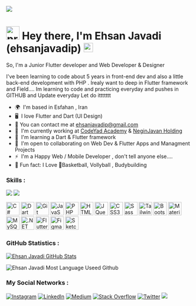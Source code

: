 [![](https://visitcount.itsvg.in/api?id=ehsanjavadip&label=Profile%20Views&color=0&icon=2&pretty=true)](https://visitcount.itsvg.in)


<img src="https://www.svgrepo.com/show/453059/nerd.svg" width="36" height="36" alt="programmer" /> Hey there, I'm  Ehsan Javadi (ehsanjavadip) <img src="https://media.giphy.com/media/hvRJCLFzcasrR4ia7z/giphy.gif" width="25px">
====================================================================================================================================

So, I'm a Junior Flutter developer and Web Developer & Designer <br>

I've been learning to code about 5 years in front-end dev and also a little back-end development with PHP . Irealy want to deep in Flutter framework and Field.... Im learning to code and practicing everyday and pushes in GITHUB and Update everyday Let do ittttttt

* 🌍  I'm based in Esfahan , Iran
* 🖥️  I love Flutter and Dart (UI Design)
* 💬 You can contact me at [ehsanjavadip@gmail.com](mailto:ehsanjavadip@gmail.com)
* 🚀  I'm currently working at [CodeYad Academy](http://codeyad.com) & [NeginJavan Holding](https://neginjavan-holding.com)
* 🧠  I'm learning a Dart & Flutter framework
* 🤝  I'm open to collaborating on Web Dev & Flutter Apps and Managment Projects
* ⚡  I'm a Happy Web / Mobile Developer , don't tell anyone else....
* 🌱 Fun fact: I Love 🏀Basketball, Vollyball , Budybuilding

### Skills : 

<div>
<img src="https://img.shields.io/badge/Dart-0175C2?style=flat-square&logo=dart&logoColor=white">
<img src="https://img.shields.io/badge/Flutter-02569B?style=flat-square&logo=flutter&logoColor=white">
</div>

<p align="left">
<a href="https://docs.microsoft.com/en-us/dotnet/csharp/" target="_blank" rel="noreferrer"><img src="https://raw.githubusercontent.com/danielcranney/readme-generator/main/public/icons/skills/csharp-colored.svg" width="36" height="36" alt="C#" /></a>
<a href="https://dart.dev/" target="_blank" rel="noreferrer"><img src="https://raw.githubusercontent.com/danielcranney/readme-generator/main/public/icons/skills/dart-colored.svg" width="36" height="36" alt="Dart" /></a>
<a href="https://git-scm.com/" target="_blank" rel="noreferrer"><img src="https://raw.githubusercontent.com/danielcranney/readme-generator/main/public/icons/skills/git-colored.svg" width="36" height="36" alt="Git" /></a>
<a href="https://developer.mozilla.org/en-US/docs/Web/JavaScript" target="_blank" rel="noreferrer"><img src="https://raw.githubusercontent.com/danielcranney/readme-generator/main/public/icons/skills/javascript-colored.svg" width="36" height="36" alt="JavaScript" /></a>
<a href="https://www.php.net/" target="_blank" rel="noreferrer"><img src="https://raw.githubusercontent.com/danielcranney/readme-generator/main/public/icons/skills/php-colored.svg" width="36" height="36" alt="PHP" /></a>
<a href="https://developer.mozilla.org/en-US/docs/Glossary/HTML5" target="_blank" rel="noreferrer"><img src="https://raw.githubusercontent.com/danielcranney/readme-generator/main/public/icons/skills/html5-colored.svg" width="36" height="36" alt="HTML5" /></a>
<a href="https://jquery.com/" target="_blank" rel="noreferrer"><img src="https://raw.githubusercontent.com/danielcranney/readme-generator/main/public/icons/skills/jquery-colored.svg" width="36" height="36" alt="JQuery" /></a>
<a href="https://www.w3.org/TR/CSS/#css" target="_blank" rel="noreferrer"><img src="https://raw.githubusercontent.com/danielcranney/readme-generator/main/public/icons/skills/css3-colored.svg" width="36" height="36" alt="CSS3" /></a>
<a href="https://sass-lang.com/" target="_blank" rel="noreferrer"><img src="https://raw.githubusercontent.com/danielcranney/readme-generator/main/public/icons/skills/sass-colored.svg" width="36" height="36" alt="Sass" /></a>
<a href="https://tailwindcss.com/" target="_blank" rel="noreferrer"><img src="https://raw.githubusercontent.com/danielcranney/readme-generator/main/public/icons/skills/tailwindcss-colored.svg" width="36" height="36" alt="TailwindCSS" /></a>
<a href="https://getbootstrap.com/" target="_blank" rel="noreferrer"><img src="https://raw.githubusercontent.com/danielcranney/readme-generator/main/public/icons/skills/bootstrap-colored.svg" width="36" height="36" alt="Bootstrap" /></a>
<a href="https://mui.com/" target="_blank" rel="noreferrer"><img src="https://raw.githubusercontent.com/danielcranney/readme-generator/main/public/icons/skills/materialui-colored.svg" width="36" height="36" alt="Material UI" /></a>
<a href="https://www.mysql.com/" target="_blank" rel="noreferrer"><img src="https://raw.githubusercontent.com/danielcranney/readme-generator/main/public/icons/skills/mysql-colored.svg" width="36" height="36" alt="MySQL" /></a>
<a href="https://dotnet.microsoft.com/en-us/" target="_blank" rel="noreferrer"><img src="https://raw.githubusercontent.com/danielcranney/readme-generator/main/public/icons/skills/dot-net-colored.svg" width="36" height="36" alt=".NET" /></a>
<a href="https://flutter.dev/" target="_blank" rel="noreferrer"><img src="https://raw.githubusercontent.com/danielcranney/readme-generator/main/public/icons/skills/flutter-colored.svg" width="36" height="36" alt="Flutter" /></a>
<a href="https://www.figma.com/" target="_blank" rel="noreferrer"><img src="https://raw.githubusercontent.com/danielcranney/readme-generator/main/public/icons/skills/figma-colored.svg" width="36" height="36" alt="Figma" /></a>
<a href="https://www.sketch.com/" target="_blank" rel="noreferrer"><img src="https://raw.githubusercontent.com/danielcranney/readme-generator/main/public/icons/skills/sketch-colored.svg" width="36" height="36" alt="Sketch" /></a>
</p>





### GitHub Statistics :
[![Ehsan Javadi GitHub Stats](https://github-readme-stats.vercel.app/api?username=ehsanjavadip&show_icons=true&theme=nord)](https://github.com/anuraghazra/github-readme-stats)
<br />
<!--![Ehsan Javadi Streak stats](https://github-readme-streak-stats.herokuapp.com/?user=ehsanjavadip&theme=nord&hide_border=false)-->

![Ehsan Javadi Most Language Useed Github](https://github-readme-stats.vercel.app/api/top-langs/?username=ehsanjavadip&theme=nord&hide_border=false&include_all_commits=false&count_private=true&layout=compact)


### My Social Networks :
<div align="left">

  
[![Instagram](https://img.shields.io/badge/Instagram-%23E4405F.svg?logo=Instagram&logoColor=white)](https://instagram.com/ehsanjavadip) [![LinkedIn](https://img.shields.io/badge/LinkedIn-%230077B5.svg?logo=linkedin&logoColor=white)](https://linkedin.com/in/ehsanjavadip) [![Medium](https://img.shields.io/badge/Medium-12100E?logo=medium&logoColor=white)](https://medium.com/) [![Stack Overflow](https://img.shields.io/badge/-Stackoverflow-FE7A16?logo=stack-overflow&logoColor=white)](https://stackoverflow.com/) [![Twitter](https://img.shields.io/badge/Twitter-%231DA1F2.svg?logo=Twitter&logoColor=white)](https://twitter.com/ehsanjavadip) 
<a href="https://discordapp.com/users/835815937076101120">
<img src="https://img.shields.io/badge/Discord-7289DA?style=flat&logo=discord&logoColor=white" />


</div>
